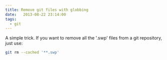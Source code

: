 ```yaml
---
title: Remove git files with globbing
date:   2013-08-22 23:14:00
tags:
  - git
---
```


A simple trick. If you want to remove all the '.swp' files from a git
repository, just use:

```bash
git rm --cached '**.swp'
```
